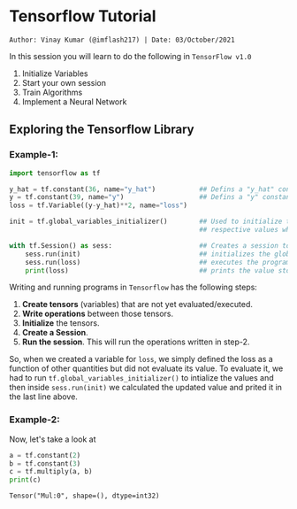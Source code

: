 <!-- ---
hide:
  - navigation # Hide navigation
  - toc        # Hide table of contents
--- -->

# Tensorflow Tutorial
`Author: Vinay Kumar (@imflash217) | Date: 03/October/2021`

<!-- ######################################################################################################### -->

In this session you will learn to do the following in `TensorFlow v1.0`

1. Initialize Variables
2. Start your own session
3. Train Algorithms
4. Implement a Neural Network

<!-- ######################################################################################################### -->

## Exploring the Tensorflow Library

### Example-1:

```python
import tensorflow as tf

y_hat = tf.constant(36, name="y_hat")           ## Defins a "y_hat" constant. Sets its value to 36
y = tf.constant(39, name="y")                   ## Defins a "y" constant. Sets its value to 39
loss = tf.Variable((y-y_hat)**2, name="loss")

init = tf.global_variables_initializer()        ## Used to initialize the variables with the
                                                ## respective values when "sess.run(init)" is called

with tf.Session() as sess:                      ## Creates a session to execute our program
    sess.run(init)                              ## initializes the global variables
    sess.run(loss)                              ## executes the program stored in "loss" variable
    print(loss)                                 ## prints the value stored in "loss" variable
```

Writing and running programs in `Tensorflow` has the following steps:

1. **Create tensors** (variables) that are not yet evaluated/executed.
2. **Write operations** between those tensors.
3. **Initialize** the tensors.
4. **Create a Session**.
5. **Run the session**. This will run the operations written in step-2.

So, when we created a variable for `loss`, we simply defined the loss as a function of other
quantities but did not evaluate its value. To evaluate it, we had to run 
`tf.global_variables_initializer()` to intialize the values and then inside `sess.run(init)`
we calculated the updated value and prited it in the last line above.

### Example-2:

Now, let's take a look at

```python
a = tf.constant(2)
b = tf.constant(3)
c = tf.multiply(a, b)
print(c)
```

```
Tensor("Mul:0", shape=(), dtype=int32)
```

